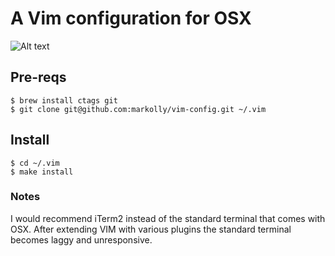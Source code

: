 # A Vim configuration for OSX
![Alt text](/../screenshots/images/Screenshot1.png?raw=true "Screenshot 1")

## Pre-reqs
```
$ brew install ctags git
$ git clone git@github.com:markolly/vim-config.git ~/.vim
```

## Install
```
$ cd ~/.vim
$ make install
```

### Notes
I would recommend iTerm2 instead of the standard terminal that comes with OSX. After extending VIM with various plugins the standard terminal becomes laggy and unresponsive.
